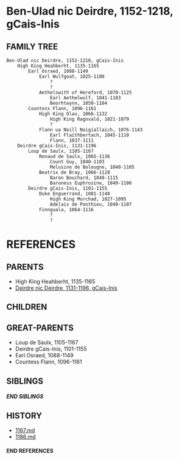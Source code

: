 # Ben-Ulad nic Deirdre, 1152-1218, gCais-Inis

## FAMILY TREE

```
Ben-Ulad nic Deirdre, 1152-1218, gCais-Inis
    High King Heahberht, 1135-1165
        Earl Osraed, 1088-1149
            Earl Wulfgeat, 1025-1100
                ?
                ?
            Aethelswith of Hereford, 1070-1125
                Earl Aethelwulf, 1041-1103
                Beorhtwynn, 1050-1104
        Countess Flann, 1096-1161
            High King Olav, 1066-1132
                High King Ragnvald, 1021-1079
                ?
            Flann ua Neill Noigiallaich, 1076-1143    
                Earl Flaithbertach, 1045-1110
                Flann, 1037-1111
    Deirdre gCais-Inis, 1131-1196
        Loup de Saulx, 1105-1167
            Renaud de Saulx, 1065-1136
                Count Guy, 1040-1103
                Melusine de Bolougne, 1040-1105
            Beatrix de Bray, 1066-1128
                Baron Bouchard, 1048-1115
                Baroness Euphrosine, 1049-1106
        Deirdre gCais-Inis, 1101-1155
            Duke Enguerrand, 1081-1148
                High King Murchad, 1027-1095
                Adelais de Ponthieu, 1049-1107
            Finnguala, 1064-1116
                ?
                ?
```


# REFERENCES

## PARENTS 
* High King Heahberht, 1135-1165
* [Deirdre nic Deirdre, 1131-1196, gCais-Inis](p/deirdre_nic_deirdre_1131.md)

## CHILDREN 


## GREAT-PARENTS 
* Loup de Saulx, 1105-1167
* Deirdre gCais-Inis, 1101-1155
* Earl Osraed, 1088-1149
* Countess Flann, 1096-1161

## SIBLINGS

##### END SIBLINGS  
## HISTORY
* [1167.md](../h/1167.md)
* [1186.md](../h/1186.md)

#### END REFERENCES
